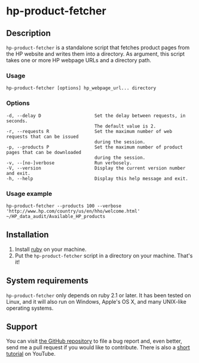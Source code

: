 # hp-product-fetcher

## Description
`hp-product-fetcher` is a standalone script that fetches product pages from the HP website 
and writes them into a directory.
As argument, this script takes one or more HP webpage URLs and a directory path.

### Usage
`hp-product-fetcher [options] hp_webpage_url... directory`

### Options
    -d, --delay D                    Set the delay between requests, in seconds.
                                     The default value is 2.
    -r, --requests R                 Set the maximum number of web requests that can be issued
                                     during the session.
    -p, --products P                 Set the maximum number of product pages that can be downloaded
                                     during the session.
    -v, --[no-]verbose               Run verbosely.
    -V, --version                    Display the current version number and exit.
    -h, --help                       Display this help message and exit.

### Usage example
`hp-product-fetcher --products 100 --verbose 'http://www.hp.com/country/us/en/hho/welcome.html' ~/HP_data_audit/Available_HP_products`

## Installation

1. Install [ruby](https://www.ruby-lang.org/en/) on your machine.
2. Put the `hp-product-fetcher` script in a directory on your machine. That's it!

## System requirements
`hp-product-fetcher` only depends on ruby 2.1 or later. It has been tested on Linux,
and it will also run on Windows, Apple's OS X, and many UNIX-like operating systems.

## Support
You can visit [the GitHub repository](https://github.com/doga/hp-product-fetcher)
to file a bug report and, even better, send me a pull request if you would like
to contribute.
There is also a [short tutorial](http://youtu.be/w59X3rGqefA) on YouTube.
